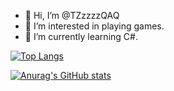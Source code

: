 - 👋 Hi, I’m @TZzzzzQAQ
- 👀 I’m interested in playing games.
- 🌱 I’m currently learning C#.

[![Top Langs](https://github-readme-stats.vercel.app/api/top-langs/?username=TZzzzzQAQ&hide=swift,scss,css,html&theme=cobalt)](https://github.com/anuraghazra/github-readme-stats)

[![Anurag's GitHub stats](https://github-readme-stats.vercel.app/api?username=TZzzzzQAQ&theme=cobalt&count_private=true)](https://github.com/anuraghazra/github-readme-stats)
<!---
TZzzzzQAQ/TZzzzzQAQ is a ✨ special ✨ repository because its `README.md` (this file) appears on your GitHub profile.
You can click the Preview link to take a look at your changes.
--->
